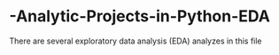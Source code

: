 # -Analytic-Projects-in-Python-EDA
There are several exploratory data analysis (EDA) analyzes in this file
